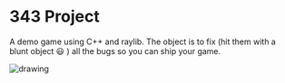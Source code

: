 # 343 Project

A demo game using C++ and raylib. The object is to fix (hit them with a blunt object :smiley: ) all the bugs so you can ship your game.

<img src="images/demo.gif" alt="drawing"/>
